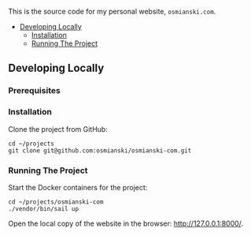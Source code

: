 This is the source code for my personal website, `osmianski.com`.

* [Developing Locally](#developing-locally)
    * [Installation](#installation)
    * [Running The Project](#running-the-project) 

## Developing Locally

### Prerequisites


### Installation

Clone the project from GitHub:

```shell
cd ~/projects
git clone git@github.com:osmianski/osmianski-com.git
```

### Running The Project
   
Start the Docker containers for the project:

```shell
cd ~/projects/osmianski-com
./vendor/bin/sail up
```

Open the local copy of the website in the browser: <http://127.0.0.1:8000/>. 
